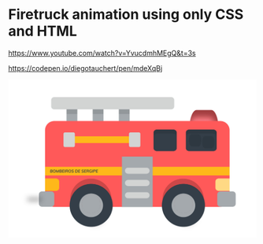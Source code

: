 # Firetruck animation using only CSS and HTML

https://www.youtube.com/watch?v=YvucdmhMEgQ&t=3s

https://codepen.io/diegotauchert/pen/mdeXqBj

![CITGO](https://github.com/diegotauchert/firetruck-purecss/blob/master/thumb.jpg)

